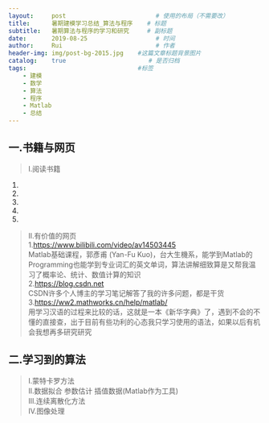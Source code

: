 ```yaml
---
layout:     post                         # 使用的布局（不需要改）
title:      暑期建模学习总结_算法与程序    # 标题 
subtitle:   暑期算法与程序的学习和研究     # 副标题
date:       2019-08-25                   # 时间
author:     Rui                          # 作者
header-img: img/post-bg-2015.jpg    #这篇文章标题背景图片
catalog:    true                       # 是否归档
tags:                               #标签
    - 建模
    - 数学
    - 算法
    - 程序
    - Matlab
    - 总结
---
```


## 一.书籍与网页
>I.阅读书籍  
  1.
  2.
  3.
  4.
  5.
>II.有价值的网页  
  1.https://www.bilibili.com/video/av14503445  
    Matlab基础课程，郭彥甫 (Yan-Fu Kuo)，台大生機系，能学到Matlab的Programming也能学到专业词汇的英文单词，算法讲解细致算是又帮我温习了概率论、统计、数值计算的知识  
  2.https://blog.csdn.net  
    CSDN许多个人博主的学习笔记解答了我的许多问题，都是干货  
  3.https://ww2.mathworks.cn/help/matlab/  
    用学习汉语的过程来比较的话，这就是一本《新华字典》了，遇到不会的不懂的直接查，出于目前有些功利的心态我只学习使用的语法，如果以后有机会我想再多研究研究

## 二.学习到的算法  
>I.蒙特卡罗方法  
>II.数据拟合 参数估计 插值数据(Matlab作为工具)  
>III.连续离散化方法  
>IV.图像处理  
